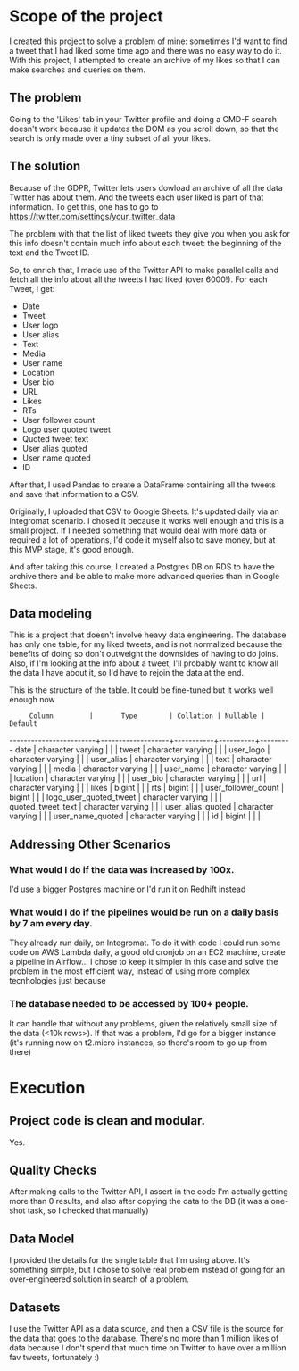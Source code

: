 # Scope of the project

I created this project to solve a problem of mine: sometimes I'd want to find a tweet that I had liked some time ago and there was no easy way to do it. With this project, I attempted to create an archive of my likes so that I can make searches and queries on them.

## The problem

Going to the 'Likes' tab in your Twitter profile and doing a CMD-F search doesn't work because it updates the DOM as you scroll down, so that the search is only made over a tiny subset of all your likes.

## The solution

Because of the GDPR, Twitter lets users dowload an archive of all the data Twitter has about them. And the tweets each user liked is part of that information. To get this, one has to go to https://twitter.com/settings/your_twitter_data

The problem with that the list of liked tweets they give you when you ask for this info doesn't contain much info about each tweet: the beginning of the text and the Tweet ID. 

So, to enrich that, I made use of the Twitter API to make parallel calls and fetch all the info about all the tweets I had liked (over 6000!). For each Tweet, I get:
* Date
* Tweet
* User logo
* User alias
* Text
* Media
* User name
* Location
* User bio
* URL
* Likes
* RTs
* User follower count
* Logo user quoted tweet
* Quoted tweet text
* User alias quoted
* User name quoted
* ID

After that, I used Pandas to create a DataFrame containing all the tweets and save that information to a CSV.

Originally, I uploaded that CSV to Google Sheets. It's updated daily via an Integromat scenario. I chosed it because it works well enough and this is a small project. If I needed something that would deal with more data or required a lot of operations, I'd code it myself also to save money, but at this MVP stage, it's good enough.

And after taking this course, I created a Postgres DB on RDS to have the archive there and be able to make more advanced queries than in Google Sheets. 

## Data modeling
This is a project that doesn't involve heavy data engineering. The database has only one table, for my liked tweets, and is not normalized because the benefits of doing so don't outweight the downsides of having to do joins. Also, if I'm looking at the info about a tweet, I'll probably want to know all the data I have about it, so I'd have to rejoin the data at the end. 

This is the structure of the table. It could be fine-tuned but it works well enough now

         Column         |       Type        | Collation | Nullable | Default 
------------------------+-------------------+-----------+----------+---------
 date                   | character varying |           |          | 
 tweet                  | character varying |           |          | 
 user_logo              | character varying |           |          | 
 user_alias             | character varying |           |          | 
 text                   | character varying |           |          | 
 media                  | character varying |           |          | 
 user_name              | character varying |           |          | 
 location               | character varying |           |          | 
 user_bio               | character varying |           |          | 
 url                    | character varying |           |          | 
 likes                  | bigint            |           |          | 
 rts                    | bigint            |           |          | 
 user_follower_count    | bigint            |           |          | 
 logo_user_quoted_tweet | character varying |           |          | 
 quoted_tweet_text      | character varying |           |          | 
 user_alias_quoted      | character varying |           |          | 
 user_name_quoted       | character varying |           |          | 
 id                     | bigint            |           |          | 

## Addressing Other Scenarios

### What would I do if the data was increased by 100x.
I'd use a bigger Postgres machine or I'd run it on Redhift instead

### What would I do if the pipelines would be run on a daily basis by 7 am every day.
They already run daily, on Integromat. To do it with code I could run some code on AWS Lambda daily, a good old cronjob on an EC2 machine, create a pipeline in Airflow... I chose to keep it simpler in this case and solve the problem in the most efficient way, instead of using more complex tecnhologies just because

### The database needed to be accessed by 100+ people.
It can handle that without any problems, given the relatively small size of the data (<10k rows>). If that was a problem, I'd go for a bigger instance (it's running now on t2.micro instances, so there's room to go up from there)

# Execution
## Project code is clean and modular.
Yes. 

## Quality Checks
After making calls to the Twitter API, I assert in the code I'm actually getting more than 0 results, and also after copying the data to the DB (it was a one-shot task, so I checked that manually)

## Data Model
I provided the details for the single table that I'm using above. It's something simple, but I chose to solve real problem instead of going for an over-engineered solution in search of a problem.

## Datasets
I use the Twitter API as a data source, and then a CSV file is the source for the data that goes to the database.
There's no more than 1 million likes of data because I don't spend that much time on Twitter to have over a million fav tweets, fortunately :)